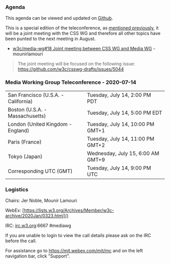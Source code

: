 ### Agenda

This agenda can be viewed and updated on [Github](https://github.com/w3c/media-wg/blob/master/meetings/2020-07-14-Media_Working_Group_Teleconference-agenda.md).

This is a special edition of the teleconference, as [mentioned previously](https://lists.w3.org/Archives/Public/public-media-wg/2020Jun/0004.html), it will be a joint meeting with the CSS WG and therefore all other topics have been punted to the next meeting in August.

* [w3c/media-wg#18 Joint meeting between CSS WG and Media WG](https://github.com/w3c/media-wg/issues/18) - mounirlamouri
> The joint meeting will be focused on the following issue: https://github.com/w3c/csswg-drafts/issues/5044

### Media Working Group Teleconference - 2020-07-14

<table>
<tr><td> San Francisco (U.S.A. - California) <td> Tuesday, July 14, 2:00 PM PDT
<tr><td> Boston (U.S.A. - Massachusetts) <td> Tuesday, July 14, 5:00 PM EDT
<tr><td> London (United Kingdom - England) <td> Tuesday, July 14, 10:00 PM GMT+1
<tr><td> Paris (France) <td> Tuesday, July 14, 11:00 PM GMT+2
<tr><td> Tokyo (Japan) <td> Wednesday, July 15, 6:00 AM GMT+9
<tr><td> Corresponding UTC (GMT) <td> Tuesday, July 14, 9:00 PM UTC
</table>

### Logistics

Chairs: Jer Noble, Mounir Lamouri

WebEx: [https://lists.w3.org/Archives/Member/w3c-archive/2020Jan/0323.html]()

IRC: [irc.w3.org](http://irc.w3.org/):6667 #mediawg

If you are unable to login to view the call details please ask on the IRC before the call.

For assistance go to https://mit.webex.com/mit/mc  and on the left navigation bar, click "Support".
